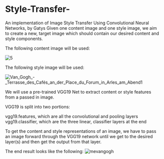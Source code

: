 # Style-Transfer-
An implementation of Image Style Transfer Using Convolutional Neural Networks, by Gatys 
Given one content image and one style image, we aim to create a new, target image which should contain our desired content and style components.

The following content image will be used:

![5](https://user-images.githubusercontent.com/39443902/58421881-0e483980-8089-11e9-9c56-a95ddf03e896.jpg)


The following style image will be used:


![Van_Gogh_-_Terrasse_des_Cafés_an_der_Place_du_Forum_in_Arles_am_Abend1](https://user-images.githubusercontent.com/39443902/58422455-8400d500-808a-11e9-8beb-806f65931822.jpeg)


We will use a pre-trained VGG19 Net to extract content or style features from a passed in image.

VGG19 is split into two portions:

vgg19.features, which are all the convolutional and pooling layers
vgg19.classifier, which are the three linear, classifier layers at the end

To get the content and style representations of an image, we have to pass an image forward through the VGG19 network until we get to the desired layer(s) and then get the output from that layer.

The end result looks like the following:
![mevangogh](https://user-images.githubusercontent.com/39443902/58422766-59634c00-808b-11e9-94d3-ab577c7dc74d.png)

